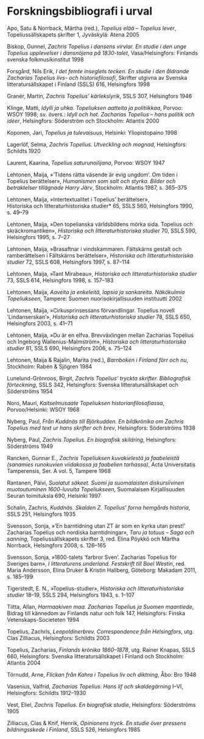 # Forskningsbibliografi i urval

Apo, Satu & Norrback, Märtha (red.), *Topelius elää – Topelius lever*, Topeliussällskapets skrifter 1, Jyväskylä: Atena 2005<br/>

Biskop, Gunnel, *Zachris Topelius i dansens virvlar. En studie i den unge Topelius upplevelser i dansnöjena på 1830-talet*, Vasa/Helsingfors: Finlands svenska folkmusikinstitut 1998<br/>

Forsgård, Nils Erik, *I det femte inseglets tecken. En studie i den åldrande Zacharias Topelius livs- och historiefilosofi*, Skrifter utgivna av Svenska litteratursällskapet i Finland (SSLS) 616, Helsingfors 1998<br/>

Granér, Martin, *Zachris Topelius’ kärlekslyrik*, SSLS 307, Helsingfors 1946<br/>

Klinge, Matti, *Idylli ja uhka. Topeliuksen aatteita ja politiikkaa*, Porvoo: WSOY 1998; sv. övers.: *Idyll och hot. Zacharias Topelius – hans politik och idéer*, Helsingfors: Söderström och Stockholm: Atlantis 2000<br/>

Koponen, Jari, *Topelius ja tulevaisuus*, Helsinki: Yliopistopaino 1998<br/>

Lagerlöf, Selma, *Zachris Topelius. Utveckling och mognad*, Helsingfors: Schildts 1920<br/>

Laurent, Kaarina, *Topelius saturunoilijana*, Porvoo: WSOY 1947<br/>

Lehtonen, Maija, »’Tidens rätta väsende är evig ungdom’. Om tiden i Topelius berättelser», *Humanismen som salt och styrka. Bilder och betraktelser tillägnade Harry Järv*, Stockholm: Atlantis 1987, s. 365–375<br/>

Lehtonen, Maija, »Intertextualitet i Topelius’ berättelser», <br/>Historiska och litteraturhistoriska studier* 65, SSLS 560, Helsingfors 1990, s. 49–79<br/>

Lehtonen, Maija, »Den topelianska världsbildens mörka sida. Topelius och skräckromantiken», *Historiska och litteraturhistoriska studier* 70, SSLS 590, Helsingfors 1995, s. 7–27<br/>

Lehtonen, Maija, »Brasaftnar i vindskammaren. Fältskärns gestalt och ramberättelsen i Fältskärns berättelser», *Historiska och litteraturhistoriska studier* 72, SSLS 608, Helsingfors 1997, s. 87–114<br/>

Lehtonen, Maija, »Tant Mirabeau», *Historiska och litteraturhistoriska studier* 73, SSLS 614, Helsingfors 1998, s. 157–183<br/>

Lehtonen, Maija, *Aaveita ja enkeleitä, lapsia ja sankareita. Näkökulmia Topeliukseen*, Tampere: Suomen nuorisokirjallisuuden instituutti 2002<br/>

Lehtonen, Maija, »Cirkusprinsessans förvandlingar. Topelius novell ’Lindanserskan’», *Historiska och litteraturhistoriska studier* 78, SSLS 650, Helsingfors 2003, s. 41–71<br/>

Lehtonen, Maija, »Du är en elfva. Brevväxlingen mellan Zacharias Topelius och Ingeborg Wallenius-Malmström», *Historiska och litteraturhistoriska studier* 81, SSLS 690, Helsingfors 2006, s. 75–124<br/>

Lehtonen, Maija & Rajalin, Marita (red.), *Barnboken i Finland förr och nu*, Stockholm: Rabén & Sjögren 1984<br/>

Lunelund-Grönroos, Birgit, *Zachris Topelius’ tryckta skrifter. Bibliografisk förteckning*, SSLS 342, Helsingfors: Svenska litteratursällskapet och Söderströms 1954<br/>

Noro, Mauri, *Kaitselmusaate Topeliuksen historianfilosofiassa*, Porvoo/Helsinki: WSOY 1968<br/>

Nyberg, Paul, *Från Kuddnäs till Björkudden. En bildkrönika om Zachris Topelius med text ur hans skrifter och brev*, Helsingfors: Söderströms 1938<br/>

Nyberg, Paul, *Zachris Topelius. En biografisk skildring*, Helsingfors: Söderströms 1949<br/>

Rancken, Gunnar E., *Zachris Topeliuksen kuvakielestä ja faabeleistä (sanamies runokuvien viidakossa ja faabelien tarhassa)*, Acta Universitatis Tamperensis, Ser. A vol. 5, Tampere 1968<br/>

Rantanen, Päivi, *Suolatut säkeet. Suomi ja suomalaisten diskursiivinen muotoutuminen 1600-luvulta Topeliukseen*, Suomalaisen Kirjallisuuden Seuran toimituksia 690, Helsinki 1997<br/>

Schalin, Zachris, *Kuddnäs. Skalden Z. Topelius’ forna hemgårds historia*, SSLS 251, Helsingfors 1935<br/>

Svensson, Sonja, »’En barntidning utan ZT är som en kyrka utan prest!’ Zacharias Topelius och nordiska barntidningar», *Taru ja totuus – Saga och sanning*, Topeliussällskapets skrifter 3, red. Elina Pöykkö och Märtha Norrback, Helsingfors 2008, s. 126–165<br/>

Svensson, Sonja, »1800-talets ’farbror Sven’. Zacharias Topelius för Sveriges barn», *I litteraturens underland. Festskrift till Boel Westin*, red. Maria Andersson, Elina Druker & Kristin Hallberg, Göteborg: Makadam 2011, s. 185–199<br/>

Tigerstedt, E. N., »Topelius-studier», *Historiska och litteraturhistoriska studier* 18–19, SSLS 294, Helsingfors 1943, s. 1–107<br/>

Tiitta, Allan, *Harmaakiven maa. Zacharias Topelius ja Suomen maantiede*, Bidrag till kännedom av Finlands natur och folk 147, Helsingfors: Finska Vetenskaps-Societeten 1994<br/>

Topelius, Zachris, *Leopoldinerbrev. Correspondence från Helsingfors*, utg. Clas Zilliacus, Helsingfors: Schildts 2003<br/>

Topelius, Zacharias, *Finlands krönika 1860–1878*, utg. Rainer Knapas, SSLS 660, Helsingfors: Svenska litteratursällskapet i Finland och Stockholm: Atlantis 2004<br/>

Törnudd, Arne, *Flickan från Kahra i Topelius liv och diktning*, Åbo: Bro 1948<br/>

Vasenius, Valfrid, *Zacharias Topelius. Hans lif och skaldegärning* I–VI, Helsingfors: Schildts 1912–1930<br/>

Vest, Eliel, *Zachris Topelius. En biografisk studie*, Helsingfors: Söderströms 1905<br/>

Zilliacus, Clas & Knif, Henrik, *Opinionens tryck. En studie över pressens bildningsskede i Finland*, SSLS 526, Helsingfors 1985<br/>